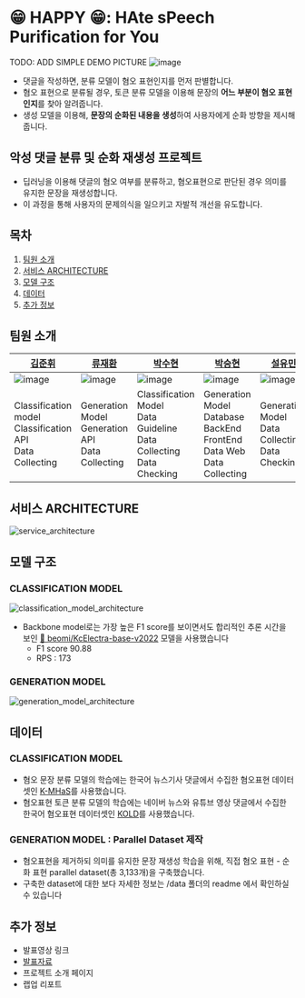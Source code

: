 # 😁 HAPPY 😁: HAte sPeech Purification for You 

TODO: ADD SIMPLE DEMO PICTURE
![image](https://user-images.githubusercontent.com/68216991/217414599-1a4bf439-3df6-42de-b86a-3a92487d267f.png)

- 댓글을 작성하면, 분류 모델이 혐오 표현인지를 먼저 판별합니다.
- 혐오 표현으로 분류될 경우, 토큰 분류 모델을 이용해 문장의 **어느 부분이 혐오 표현인지**를 찾아 알려줍니다.
- 생성 모델을 이용해, **문장의 순화된 내용을 생성**하여 사용자에게 순화 방향을 제시해 줍니다.

## 악성 댓글 분류 및 순화 재생성 프로젝트
- 딥러닝을 이용해 댓글의 혐오 여부를 분류하고, 혐오표현으로 판단된 경우 의미를 유지한 문장을 재생성합니다.  
- 이 과정을 통해 사용자의 문제의식을 일으키고 자발적 개선을 유도합니다.

## 목차  
1. [팀원 소개](팀원-소개)
2. [서비스 ARCHITECTURE](서비스-ARCHITECTURE)
3. [모델 구조](모델-구조)
4. [데이터](데이터)
5. [추가 정보](추가-정보)

## 팀원 소개
| [김준휘](https://github.com/intrandom5) | [류재환](https://github.com/risolate) | [박수현](https://github.com/HitHereX) | [박승현](https://github.com/koohack) | [설유민](https://github.com/ymnseol) |
|--|--|--|--|--|
|![image](https://user-images.githubusercontent.com/112468961/217268409-ef9dc7fa-de0d-41e1-9bd2-bb6822bd57fd.png)|![image](https://user-images.githubusercontent.com/112468961/217268472-86fdf5c2-268e-488e-adbb-5a5b3258f905.png)|![image](https://user-images.githubusercontent.com/112468961/217268511-64874022-8951-4d69-88d1-f07bfe16045e.png)|![image](https://user-images.githubusercontent.com/112468961/217268552-ac1a368d-90da-4c5a-a9f2-4c9f22345bea.png)|![image](https://user-images.githubusercontent.com/112468961/217268600-aa9a5e41-0dad-43bc-afe2-730326800fc4.png)|
|Classification model</br> Classification API</br> Data Collecting</br>|Generation Model</br> Generation API</br> Data Collecting|Classification Model</br> Data Guideline</br> Data Collecting</br> Data Checking|Generation Model</br> Database</br> BackEnd</br> FrontEnd</br> Data Web</br> Data Collecting|Generation Model</br> Data Collecting</br> Data Checking|

## 서비스 ARCHITECTURE
![service_architecture](https://user-images.githubusercontent.com/105059564/217681238-33c787f0-4434-43f5-b94d-2a0beab37eb7.png)


## 모델 구조

### CLASSIFICATION MODEL
![classification_model_architecture](https://user-images.githubusercontent.com/105059564/217680953-813a1b02-c875-4985-bc47-3a0bb70f7311.png)

- Backbone model로는 가장 높은 F1 score를 보이면서도 합리적인 추론 시간을 보인 [🤗 beomi/KcElectra-base-v2022](https://huggingface.co/beomi/KcELECTRA-base-v2022) 모델을 사용했습니다
  - F1 score 90.88
  - RPS : 173

### GENERATION MODEL
![generation_model_architecture](https://user-images.githubusercontent.com/105059564/217681048-362aa914-608a-44ec-adb7-5677b29efe1b.png)


## 데이터
### CLASSIFICATION MODEL
- 혐오 문장 분류 모델의 학습에는 한국어 뉴스기사 댓글에서 수집한 혐오표현 데이터셋인 [K-MHaS](https://github.com/adlnlp/K-MHaS)를 사용했습니다.
- 혐오표현 토큰 분류 모델의 학습에는 네이버 뉴스와 유튜브 영상 댓글에서 수집한 한국어 혐오표현 데이터셋인 [KOLD](https://github.com/boychaboy/KOLD)를 사용했습니다.

### GENERATION MODEL : Parallel Dataset 제작
- 혐오표현을 제거하되 의미를 유지한 문장 재생성 학습을 위해, 직접 혐오 표현 - 순화 표현 parallel dataset(총 3,133개)을 구축했습니다.
- 구축한 dataset에 대한 보다 자세한 정보는 /data 폴더의 readme 에서 확인하실 수 있습니다

## 추가 정보
- 발표영상 링크
- [발표자료](https://github.com/boostcampaitech4lv23nlp1/final-project-level3-nlp-06/blob/docs-readme/%5B%E1%84%8E%E1%85%AC%E1%84%8C%E1%85%A9%E1%86%BC%5DNLP_6%E1%84%8C%E1%85%A9_%E1%84%8B%E1%85%A1%E1%86%A8%E1%84%91%E1%85%B3%E1%86%AF%20%E1%84%87%E1%85%AE%E1%86%AB%E1%84%85%E1%85%B2%20%E1%84%86%E1%85%B5%E1%86%BE%20%E1%84%89%E1%85%AE%E1%86%AB%E1%84%92%E1%85%AA%20%E1%84%86%E1%85%AE%E1%86%AB%E1%84%8C%E1%85%A1%E1%86%BC%20%E1%84%8C%E1%85%A2%E1%84%89%E1%85%A2%E1%86%BC%E1%84%89%E1%85%A5%E1%86%BC.pdf)
- 프로젝트 소개 페이지
- 랩업 리포트
